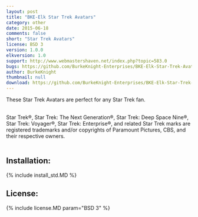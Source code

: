 ```yaml
---
layout: post
title: "BKE-Elk Star Trek Avatars"
category: other
date: 2015-06-18
comments: false
short: "Star Trek Avatars"
license: BSD 3
version: 1.0.0
elkversion: 1.0
support: http://www.webmastershaven.net/index.php?topic=583.0
bugs: https://github.com/BurkeKnight-Enterprises/BKE-Elk-Star-Trek-Avatars/issues
author: BurkeKnight
thumbnail: null
download: https://github.com/BurkeKnight-Enterprises/BKE-Elk-Star-Trek-Avatars/releases/download/v1.0.0/BKE-Elk-Star-Trek-Avatars.zip
---
```


These Star Trek Avatars are perfect for any Star Trek fan.<br /><br />

Star Trek®, Star Trek: The Next Generation®, Star Trek: Deep Space Nine®, Star Trek: Voyager®, Star Trek: Enterprise®, and related Star Trek marks are registered trademarks and/or copyrights of Paramount Pictures, CBS, and their respective owners.<br /><br />

## Installation:
{% include install_std.MD %}

## License:
{% include license.MD param="BSD 3" %}
